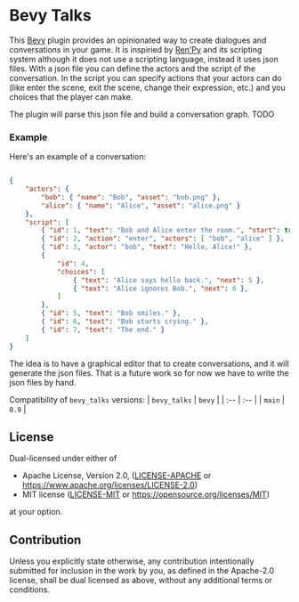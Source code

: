 # Bevy Talks

<!-- [![crates.io](https://img.shields.io/crates/v/bevy_talks.svg)](https://crates.io/crates/bevy_talks)
[![docs](https://docs.rs/bevy_talks/badge.svg)](https://docs.rs/bevy_talks)
[![license](https://img.shields.io/crates/l/bevy_talks)](https://github.com/giusdp/bevy_talks#license)
[![crates.io](https://img.shields.io/crates/d/bevy_talks.svg)](https://crates.io/crates/bevy_talks) -->

This [Bevy][bevy] plugin provides an opinionated way to create dialogues and conversations in your game. 
It is inspiried by [Ren'Py][renpy] and its scripting system although it does not use a scripting language, instead 
it uses json files. With a json file you can define the actors and the script of the conversation. In the script you can
specify actions that your actors can do (like enter the scene, exit the scene, change their expression, etc.) and you 
choices that the player can make. 

The plugin will parse this json file and build a conversation graph. TODO

### Example
Here's an example of a conversation:

```json

{
    "actors": {
        "bob": { "name": "Bob", "asset": "bob.png" },
        "alice": { "name": "Alice", "asset": "alice.png" }
    },
    "script": [
        { "id": 1, "text": "Bob and Alice enter the room.", "start": true },
        { "id": 2, "action": "enter", "actors": [ "bob", "alice" ] },
        { "id": 3, "actor": "bob", "text": "Hello, Alice!" },
        {
            "id": 4,
            "choices": [
                { "text": "Alice says hello back.", "next": 5 },
                { "text": "Alice ignores Bob.", "next": 6 },
            ]
        },
        { "id": 5, "text": "Bob smiles." },
        { "id": 6, "text": "Bob starts crying." },
        { "id": 7, "text": "The end." }
    ]
}
```

The idea is to have a graphical editor that to create conversations, and it will generate the json files. That is a future work
 so for now we have to write the json files by hand.

Compatibility of `bevy_talks` versions:
| `bevy_talks` | `bevy` |
| :--                 |  :--   |
| `main`              | `0.9`  |

## License

Dual-licensed under either of

- Apache License, Version 2.0, ([LICENSE-APACHE](/LICENSE-APACHE) or https://www.apache.org/licenses/LICENSE-2.0)
- MIT license ([LICENSE-MIT](/LICENSE-MIT) or https://opensource.org/licenses/MIT)

at your option.

## Contribution

Unless you explicitly state otherwise, any contribution intentionally submitted
for inclusion in the work by you, as defined in the Apache-2.0 license, shall be dual licensed as above, without any
additional terms or conditions.



[bevy]: https://bevyengine.org/
[renpy]: https://www.renpy.org/